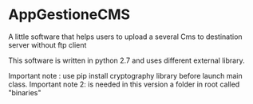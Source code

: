 # AppGestioneCMS
A little software that helps users to upload a several Cms to destination server without ftp client

This software is written in python 2.7 and uses different external library. 

Important note : use pip install cryptography library before launch main class.
Important note 2: is needed in this version a folder in root called "binaries"
